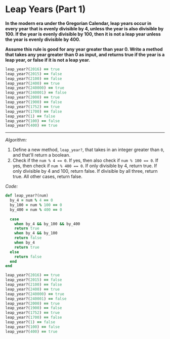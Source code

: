 # Leap Years (Part 1)

**In the modern era under the Gregorian Calendar, leap years occur in every year that is evenly divisible by 4, unless the year is also divisible by 100. If the year is evenly divisible by 100, then it is not a leap year unless the year is evenly divisible by 400.**

**Assume this rule is good for any year greater than year 0. Write a method that takes any year greater than 0 as input, and returns true if the year is a leap year, or false if it is not a leap year.**

```ruby
leap_year?(2016) == true
leap_year?(2015) == false
leap_year?(2100) == false
leap_year?(2400) == true
leap_year?(240000) == true
leap_year?(240001) == false
leap_year?(2000) == true
leap_year?(1900) == false
leap_year?(1752) == true
leap_year?(1700) == false
leap_year?(1) == false
leap_year?(100) == false
leap_year?(400) == true
```

---

*Algorithm:*

1. Define a new method, `leap_year?`, that takes in an integer greater than `0`, and that'll return a boolean.
2. Check if the `num % 4 == 0`. If yes, then also check if `num % 100 == 0`. If yes, then check if `num % 400 == 0`. If only divisible by 4, return true. If only divisible by 4 and 100, return false. If divisible by all three, return true. All other cases, return false.

*Code:*

```ruby
def leap_year?(num)
  by_4 = num % 4 == 0
  by_100 = num % 100 == 0
  by_400 = num % 400 == 0
  
  case
    when by_4 && by_100 && by_400
    return true
    when by_4 && by_100
    return false
    when by_4
    return true
  else
    return false
  end
end

leap_year?(2016) == true
leap_year?(2015) == false
leap_year?(2100) == false
leap_year?(2400) == true
leap_year?(240000) == true
leap_year?(240001) == false
leap_year?(2000) == true
leap_year?(1900) == false
leap_year?(1752) == true
leap_year?(1700) == false
leap_year?(1) == false
leap_year?(100) == false
leap_year?(400) == true
```

